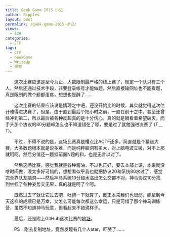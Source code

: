 ```yaml
---
title: Geek Game 2015 小记
author: Ripples
layout: post
permalink: /geek-game-2015-小记/
views:
  - 529
categories:
  - CTF
tags:
  - CTF
  - GeekGame
  - WriteUp
  - 感想
---
```

<p style="text-indent: 2em;">
  这次比赛应该是至今为止，人数限制最严格的线上赛了，规定一个队只有三个人，然后还通过技术手段，非要登录帐号才能做题，然后直接输网址也不能看题，真是限制的做个题都蛋疼，想想也是醉了……
</p>

<!--more-->

<p style="text-indent: 2em;">
  这次比赛的结果应该说是情理之中吧，还没开始比的时候，其实就觉得这次估计难得进决赛了，但是，由于直到最后个把小时之前，一直在前十之中，甚至还曾经冲到第二，所以最后被各种反超真的是十分伤心，真的就是眼看着希望破灭，而手头那个协议的80分题却怎么也不知道错在了哪，要是过了就勉强进决赛了 (T＿T)。
</p>

<p style="text-indent: 2em;">
  不过，不得不说的是，这场比赛真是槽点比ACTF还多，简直就是个猜谜大赛，大多数题根本就是说多难，而是纯粹脑洞有多大，对上脑电波立破，对不上那就呵呵，然后分值还一题抵前面N题的和，也是无言以对了。
</p>

<p style="text-indent: 2em;">
  然后这场比赛，感觉我就是各种酱油，不过也正好，要去本部上课，本来就没啥时间做，没太多好可惜的，想想看似乎我也就把协议20和系统80水过了，感觉完全靠队友脑洞~~~然后神马系统10分超水溢出怎么交都不对，神马协议10分找到坐标了各种姿势交无果，真的就是呵了个呵。
</p>

<p style="text-indent: 2em;">
  既然过去了就让它过去吧，吐槽一下就算了，反正本来我们也很弱，能拿到今天这样的成绩已是万幸，又怎么可能每次都这么幸运，只是可惜了那个神马训练营，虽然不知道神马玩意，但看起来不错滴样子。
</p>

<p style="text-indent: 2em;">
  最后，还是附上GitHub这次比赛的<a href="https://github.com/JayvicWen/CTF/tree/master/2015/GeekGame%20(360信息安全大赛)" target="_blank">地址</a>。
</p>

<p style="text-indent: 2em;">
  PS：刚去复制地址，竟然发现有几个人star，吓哭了……
</p>

